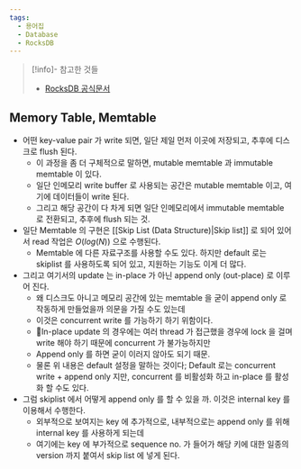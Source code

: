 ```yaml
---
tags:
  - 용어집
  - Database
  - RocksDB
---
```

> [!info]- 참고한 것들
> - [RocksDB 공식문서](https://github.com/facebook/rocksdb/wiki/MemTable)

## Memory Table, Memtable

- 어떤 key-value pair 가 write 되면, 일단 제일 먼저 이곳에 저장되고, 추후에 디스크로 flush 된다.
	- 이 과정을 좀 더 구체적으로 말하면, mutable memtable 과 immutable memtable 이 있다.
	- 일단 인메모리 write buffer 로 사용되는 공간은 mutable memtable 이고, 여기에 데이터들이 write 된다.
	- 그리고 해당 공간이 다 차게 되면 일단 인메모리에서 immutable memtable 로 전환되고, 추후에 flush 되는 것.
- 일단 Memtable 의 구현은 [[Skip List (Data Structure)|Skip list]] 로 되어 있어서 read 작업은 $O(log(N))$ 으로 수행된다.
	- Memtable 에 다른 자료구조를 사용할 수도 있다. 하지만 default 로는 skiplist 를 사용하도록 되어 있고, 지원하는 기능도 이게 더 많다.
- 그리고 여기서의 update 는 in-place 가 아닌 append only (out-place) 로 이루어 진다.
	- 왜 디스크도 아니고 메모리 공간에 있는 memtable 을 굳이 append only 로 작동하게 만들었을까 의문을 가질 수도 있는데
	- 이것은 concurrent write 를 가능하기 하기 위함이다.
	- In-place update 의 경우에는 여러 thread 가 접근했을 경우에 lock 을 걸며 write 해야 하기 때문에 concurrent 가 불가능하지만
	- Append only 를 하면 굳이 이러지 않아도 되기 때문.
	- 물론 위 내용은 default 설정을 말하는 것이다; Default 로는 concurrent write + append only 지만, concurrent 를 비활성화 하고 in-place 를 활성화 할 수도 있다.
- 그럼 skiplist 에서 어떻게 append only 를 할 수 있을 까. 이것은 internal key 를 이용해서 수행한다.
	- 외부적으로 보여지는 key 에 추가적으로, 내부적으로는 append only 를 위해 internal key 를 사용하게 되는데
	- 여기에는 key 에 부가적으로 sequence no. 가 들어가 해당 키에 대한 일종의 version 까지 붙여서 skip list 에 넣게 된다.
